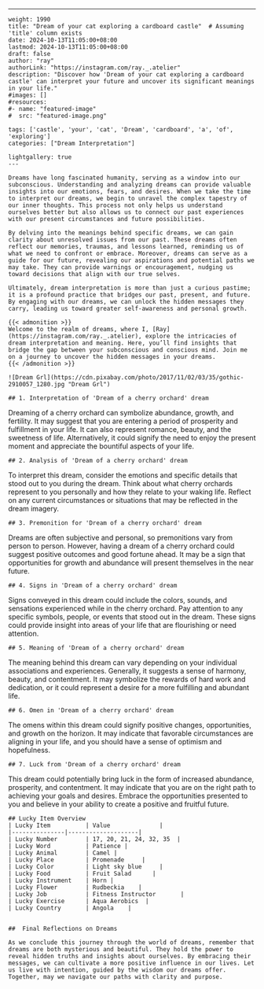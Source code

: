 ---
    weight: 1990
    title: "Dream of your cat exploring a cardboard castle"  # Assuming 'title' column exists
    date: 2024-10-13T11:05:00+08:00
    lastmod: 2024-10-13T11:05:00+08:00
    draft: false
    author: "ray"
    authorLink: "https://instagram.com/ray._.atelier"
    description: "Discover how 'Dream of your cat exploring a cardboard castle' can interpret your future and uncover its significant meanings in your life."
    #images: []
    #resources:
    #- name: "featured-image"
    #  src: "featured-image.png"
    
    tags: ['castle', 'your', 'cat', 'Dream', 'cardboard', 'a', 'of', 'exploring']
    categories: ["Dream Interpretation"]
    
    lightgallery: true
    ---
    
    Dreams have long fascinated humanity, serving as a window into our subconscious. Understanding and analyzing dreams can provide valuable insights into our emotions, fears, and desires. When we take the time to interpret our dreams, we begin to unravel the complex tapestry of our inner thoughts. This process not only helps us understand ourselves better but also allows us to connect our past experiences with our present circumstances and future possibilities.
    
    By delving into the meanings behind specific dreams, we can gain clarity about unresolved issues from our past. These dreams often reflect our memories, traumas, and lessons learned, reminding us of what we need to confront or embrace. Moreover, dreams can serve as a guide for our future, revealing our aspirations and potential paths we may take. They can provide warnings or encouragement, nudging us toward decisions that align with our true selves.
    
    Ultimately, dream interpretation is more than just a curious pastime; it is a profound practice that bridges our past, present, and future. By engaging with our dreams, we can unlock the hidden messages they carry, leading us toward greater self-awareness and personal growth.
    
    {{< admonition >}}
    Welcome to the realm of dreams, where I, [Ray](https://instagram.com/ray._.atelier), explore the intricacies of dream interpretation and meaning. Here, you’ll find insights that bridge the gap between your subconscious and conscious mind. Join me on a journey to uncover the hidden messages in your dreams.
    {{< /admonition >}}
    
    ![Dream Grl](https://cdn.pixabay.com/photo/2017/11/02/03/35/gothic-2910057_1280.jpg "Dream Grl")
    
    ## 1. Interpretation of 'Dream of a cherry orchard' dream
    
Dreaming of a cherry orchard can symbolize abundance, growth, and fertility. It may suggest that you are entering a period of prosperity and fulfillment in your life. It can also represent romance, beauty, and the sweetness of life. Alternatively, it could signify the need to enjoy the present moment and appreciate the bountiful aspects of your life.
    
    ## 2. Analysis of 'Dream of a cherry orchard' dream
    
To interpret this dream, consider the emotions and specific details that stood out to you during the dream. Think about what cherry orchards represent to you personally and how they relate to your waking life. Reflect on any current circumstances or situations that may be reflected in the dream imagery.
    
    ## 3. Premonition for 'Dream of a cherry orchard' dream
    
Dreams are often subjective and personal, so premonitions vary from person to person. However, having a dream of a cherry orchard could suggest positive outcomes and good fortune ahead. It may be a sign that opportunities for growth and abundance will present themselves in the near future.
    
    ## 4. Signs in 'Dream of a cherry orchard' dream
    
Signs conveyed in this dream could include the colors, sounds, and sensations experienced while in the cherry orchard. Pay attention to any specific symbols, people, or events that stood out in the dream. These signs could provide insight into areas of your life that are flourishing or need attention.
    
    ## 5. Meaning of 'Dream of a cherry orchard' dream
    
The meaning behind this dream can vary depending on your individual associations and experiences. Generally, it suggests a sense of harmony, beauty, and contentment. It may symbolize the rewards of hard work and dedication, or it could represent a desire for a more fulfilling and abundant life.
    
    ## 6. Omen in 'Dream of a cherry orchard' dream
    
The omens within this dream could signify positive changes, opportunities, and growth on the horizon. It may indicate that favorable circumstances are aligning in your life, and you should have a sense of optimism and hopefulness.
    
    ## 7. Luck from 'Dream of a cherry orchard' dream
    
This dream could potentially bring luck in the form of increased abundance, prosperity, and contentment. It may indicate that you are on the right path to achieving your goals and desires. Embrace the opportunities presented to you and believe in your ability to create a positive and fruitful future.
    
    ## Lucky Item Overview
    | Lucky Item          | Value              |
    |---------------|--------------------|
    | Lucky Number        | 17, 20, 21, 24, 32, 35  |
    | Lucky Word          | Patience |
    | Lucky Animal        | Camel |
    | Lucky Place         | Promenade     |
    | Lucky Color         | Light sky blue     |
    | Lucky Food          | Fruit Salad      |
    | Lucky Instrument    | Horn |
    | Lucky Flower        | Rudbeckia    |
    | Lucky Job           | Fitness Instructor       |
    | Lucky Exercise      | Aqua Aerobics  |
    | Lucky Country       | Angola    |
    
    
    ##  Final Reflections on Dreams
    
    As we conclude this journey through the world of dreams, remember that dreams are both mysterious and beautiful. They hold the power to reveal hidden truths and insights about ourselves. By embracing their messages, we can cultivate a more positive influence in our lives. Let us live with intention, guided by the wisdom our dreams offer. Together, may we navigate our paths with clarity and purpose.
    